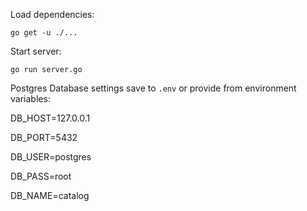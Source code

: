 Load dependencies:

`go get -u ./...`

Start server:

`go run server.go`

Postgres Database settings save to `.env` or provide from environment variables:


DB_HOST=127.0.0.1

DB_PORT=5432

DB_USER=postgres

DB_PASS=root

DB_NAME=catalog
